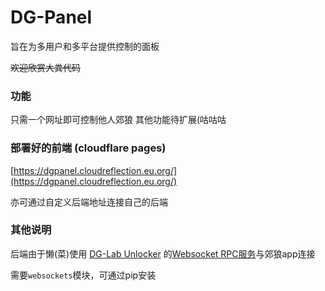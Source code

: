 # DG-Panel
旨在为多用户和多平台提供控制的面板

~~欢迎欣赏大粪代码~~

### 功能
只需一个网址即可控制他人郊狼 其他功能待扩展(咕咕咕

### 部署好的前端 (cloudflare pages)
[https://dgpanel.cloudreflection.eu.org/](https://dgpanel.cloudreflection.eu.org/)

亦可通过自定义后端地址连接自己的后端

### 其他说明
后端由于懒(菜)使用 [DG-Lab Unlocker](https://github.com/SakuraKoi/DgLabUnlocker) 的[Websocket RPC服务](https://github.com/SakuraKoi/DgLabUnlocker/wiki/Websocket-RPC-Spec)与郊狼app连接

需要```websockets```模块，可通过pip安装